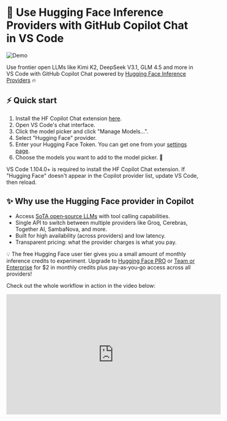 # 🤗 Use Hugging Face Inference Providers with GitHub Copilot Chat in VS Code

![Demo](https://huggingface.co/datasets/huggingface/documentation-images/resolve/main/inference-providers-guides/demo_vscode.gif)

Use frontier open LLMs like Kimi K2, DeepSeek V3.1, GLM 4.5 and more in VS Code with GitHub Copilot Chat powered by [Hugging Face Inference Providers](https://huggingface.co/docs/inference-providers/index) 🔥

## ⚡ Quick start

1. Install the HF Copilot Chat extension [here](https://marketplace.visualstudio.com/items?itemName=HuggingFace.huggingface-vscode-chat).
2. Open VS Code's chat interface.
3. Click the model picker and click "Manage Models...".
4. Select "Hugging Face" provider.
5. Enter your Hugging Face Token. You can get one from your [settings page](https://huggingface.co/settings/tokens/new?ownUserPermissions=inference.serverless.write&tokenType=fineGrained).
6. Choose the models you want to add to the model picker. 🥳

<Tip>

VS Code 1.104.0+ is required to install the HF Copilot Chat extension. If "Hugging Face" doesn't appear in the Copilot provider list, update VS Code, then reload.

</Tip>

## ✨ Why use the Hugging Face provider in Copilot

- Access [SoTA open‑source LLMs](https://huggingface.co/models?pipeline_tag=text-generation&inference_provider=cerebras,together,fireworks-ai,nebius,novita,sambanova,groq,hyperbolic,nscale,fal-ai,cohere,replicate,scaleway,black-forest-labs,ovhcloud&sort=trending) with tool calling capabilities.
- Single API to switch between multiple providers like Groq, Cerebras, Together AI, SambaNova, and more.
- Built for high availability (across providers) and low latency.
- Transparent pricing: what the provider charges is what you pay.

💡 The free Hugging Face user tier gives you a small amount of monthly inference credits to experiment. Upgrade to [Hugging Face PRO](https://huggingface.co/pro) or [Team or Enterprise](https://huggingface.co/enterprise) for $2 in monthly credits plus pay‑as‑you‑go access across all providers!

Check out the whole workflow in action in the video below:

<iframe width="560" height="315" src="https://www.youtube.com/embed/rqawpJhPhvM" title="YouTube video player" frameborder="0" allow="accelerometer; autoplay; clipboard-write; encrypted-media; gyroscope; picture-in-picture; web-share" allowfullscreen></iframe>
